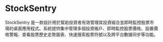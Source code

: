 # StockSentry
StockSentry 是一款設計用於幫助投資者有效管理其投資組合並即時監控股票市場的桌面應用程式。系統提供集中管理多個投資帳戶、即時監控股票價格、設置價格警報、查看股票歷史走勢圖表、快速搜索股票符號以及跨平台數據同步等功能。
